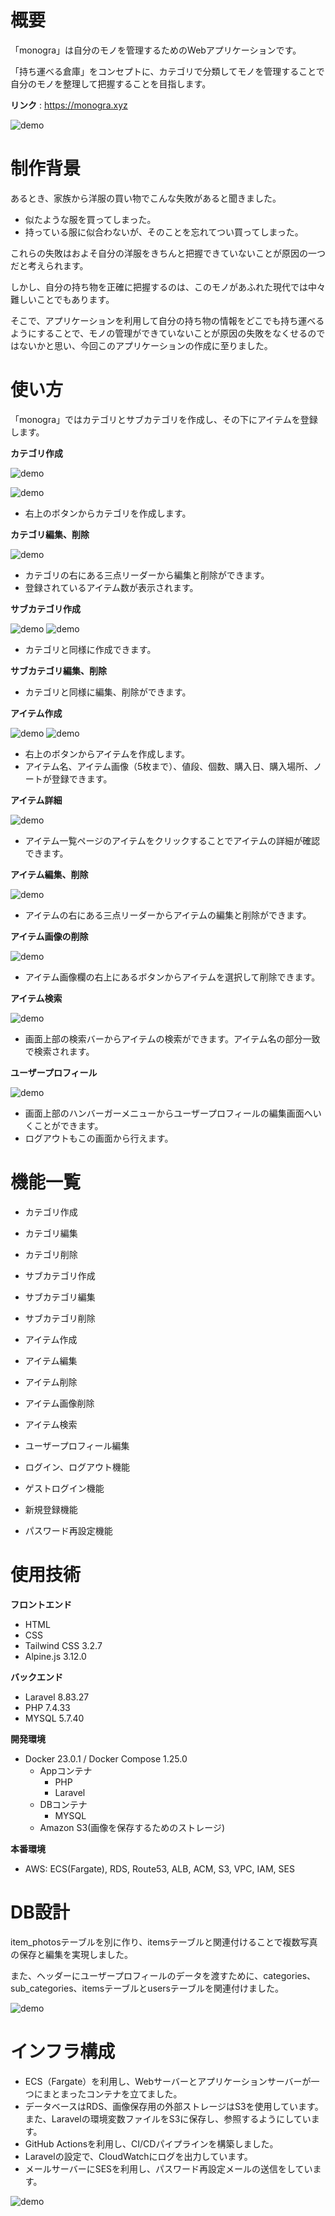 # 概要
「monogra」は自分のモノを管理するためのWebアプリケーションです。

「持ち運べる倉庫」をコンセプトに、カテゴリで分類してモノを管理することで自分のモノを整理して把握することを目指します。

__リンク__ : https://monogra.xyz

![demo](https://raw.github.com/wiki/hurugi7/monogra/images/4eabc5c70672295d8d722536be5670a1.gif)

# 制作背景
あるとき、家族から洋服の買い物でこんな失敗があると聞きました。
* 似たような服を買ってしまった。
* 持っている服に似合わないが、そのことを忘れてつい買ってしまった。

これらの失敗はおよそ自分の洋服をきちんと把握できていないことが原因の一つだと考えられます。

しかし、自分の持ち物を正確に把握するのは、このモノがあふれた現代では中々難しいことでもあります。

そこで、アプリケーションを利用して自分の持ち物の情報をどこでも持ち運べるようにすることで、モノの管理ができていないことが原因の失敗をなくせるのではないかと思い、今回このアプリケーションの作成に至りました。

# 使い方
「monogra」ではカテゴリとサブカテゴリを作成し、その下にアイテムを登録します。


__カテゴリ作成__


![demo](https://raw.github.com/wiki/hurugi7/monogra/images/category_index.png)

![demo](https://raw.github.com/wiki/hurugi7/monogra/images/category_create.png)

* 右上のボタンからカテゴリを作成します。




__カテゴリ編集、削除__


![demo](https://raw.github.com/wiki/hurugi7/monogra/images/category_sub_category_item_edit_place.png)

* カテゴリの右にある三点リーダーから編集と削除ができます。
* 登録されているアイテム数が表示されます。


__サブカテゴリ作成__


![demo](https://raw.github.com/wiki/hurugi7/monogra/images/sub_category_index.png)
![demo](https://raw.github.com/wiki/hurugi7/monogra/images/sub_category_create.png)
* カテゴリと同様に作成できます。

__サブカテゴリ編集、削除__


* カテゴリと同様に編集、削除ができます。

__アイテム作成__


![demo](https://raw.github.com/wiki/hurugi7/monogra/images/item_index.png)
![demo](https://raw.github.com/wiki/hurugi7/monogra/images/0eec6b0334bdf811b8c59f36d9538abc.gif)


* 右上のボタンからアイテムを作成します。
* アイテム名、アイテム画像（5枚まで）、値段、個数、購入日、購入場所、ノートが登録できます。



__アイテム詳細__


![demo](https://raw.github.com/wiki/hurugi7/monogra/images/item_show.png)


* アイテム一覧ページのアイテムをクリックすることでアイテムの詳細が確認できます。



__アイテム編集、削除__


![demo](https://raw.github.com/wiki/hurugi7/monogra/images/e7b198aa78dff971011667a85d751734.gif)


* アイテムの右にある三点リーダーからアイテムの編集と削除ができます。


__アイテム画像の削除__


![demo](https://raw.github.com/wiki/hurugi7/monogra/images/741f836a498414260ff90586963cf155.gif)


* アイテム画像欄の右上にあるボタンからアイテムを選択して削除できます。


__アイテム検索__


![demo](https://raw.github.com/wiki/hurugi7/monogra/images/09d20e611eef1d0f92b277a4d2ce7645.gif)


* 画面上部の検索バーからアイテムの検索ができます。アイテム名の部分一致で検索されます。



__ユーザープロフィール__


![demo](https://raw.github.com/wiki/hurugi7/monogra/images/5a80fb6fa0918790a914fc6da6fd5263.gif)


* 画面上部のハンバーガーメニューからユーザープロフィールの編集画面へいくことができます。
* ログアウトもこの画面から行えます。


# 機能一覧


* カテゴリ作成
* カテゴリ編集
* カテゴリ削除


* サブカテゴリ作成
* サブカテゴリ編集
* サブカテゴリ削除


* アイテム作成
* アイテム編集
* アイテム削除
* アイテム画像削除
* アイテム検索


* ユーザープロフィール編集
* ログイン、ログアウト機能
* ゲストログイン機能
* 新規登録機能
* パスワード再設定機能


# 使用技術


__フロントエンド__


* HTML
* CSS
* Tailwind CSS 3.2.7
* Alpine.js 3.12.0


__バックエンド__


* Laravel 8.83.27
* PHP 7.4.33
* MYSQL 5.7.40

__開発環境__


* Docker 23.0.1 / Docker Compose 1.25.0
  - Appコンテナ
    - PHP
    - Laravel
  - DBコンテナ
    - MYSQL
  - Amazon S3(画像を保存するためのストレージ)



__本番環境__

* AWS: ECS(Fargate), RDS, Route53, ALB, ACM, S3, VPC, IAM, SES


# DB設計


item_photosテーブルを別に作り、itemsテーブルと関連付けることで複数写真の保存と編集を実現しました。

また、ヘッダーにユーザープロフィールのデータを渡すために、categories、sub_categories、itemsテーブルとusersテーブルを関連付けました。


![demo](https://raw.github.com/wiki/hurugi7/monogra/images/ER_diagram.jpg)


# インフラ構成


* ECS（Fargate）を利用し、Webサーバーとアプリケーションサーバーが一つにまとまったコンテナを立てました。
* データベースはRDS、画像保存用の外部ストレージはS3を使用しています。また、Laravelの環境変数ファイルをS3に保存し、参照するようにしています。
* GitHub Actionsを利用し、CI/CDパイプラインを構築しました。
* Laravelの設定で、CloudWatchにログを出力しています。
* メールサーバーにSESを利用し、パスワード再設定メールの送信をしています。


![demo](https://github.com/hurugi7/monogra/blob/master/infra_aws_monogra.drawio.png)


